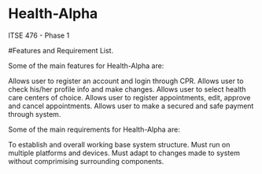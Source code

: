 # Health-Alpha
ITSE 476 - Phase 1

#Features and Requirement List.

Some of the main features for Health-Alpha are:

Allows user to register an account and login through CPR.
Allows user to check his/her profile info and make changes.
Allows user to select health care centers of choice.
Allows user to register appointments, edit, approve and cancel appointments.
Allows user to make a secured and safe payment through system.

Some of the main requirements for Health-Alpha are:

To establish and overall working base system structure.
Must run on multiple platforms and devices.
Must adapt to changes made to system without comprimising surrounding components.

